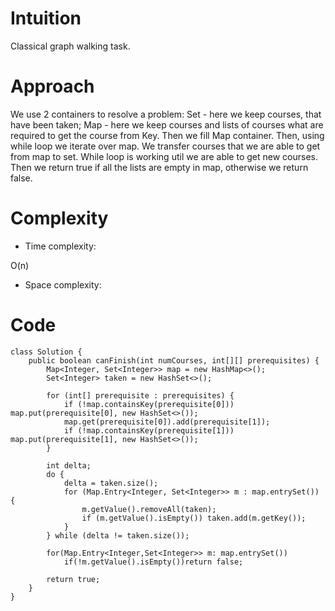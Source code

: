 # Intuition
<!-- Describe your first thoughts on how to solve this problem. -->
Classical graph walking task.
# Approach
<!-- Describe your approach to solving the problem. -->
We use 2 containers to resolve a problem: Set - here we keep courses, that have been taken; Map - here we keep courses and lists of courses what are required to get the course from Key. Then we fill Map container. Then, using while loop we iterate over map. We transfer courses that we are able to get from map to set. While loop is working util we are able to get new courses. Then we return true if all the lists are empty in map, otherwise we return false.
# Complexity
- Time complexity:
<!-- Add your time complexity here, e.g. $$O(n)$$ -->
O(n)
- Space complexity:
<!-- Add your space complexity here, e.g. $$O(n)$$ -->

# Code
```
class Solution {
    public boolean canFinish(int numCourses, int[][] prerequisites) {
        Map<Integer, Set<Integer>> map = new HashMap<>();
        Set<Integer> taken = new HashSet<>();

        for (int[] prerequisite : prerequisites) {
            if (!map.containsKey(prerequisite[0])) map.put(prerequisite[0], new HashSet<>());
            map.get(prerequisite[0]).add(prerequisite[1]);
            if (!map.containsKey(prerequisite[1])) map.put(prerequisite[1], new HashSet<>());
        }

        int delta;
        do {
            delta = taken.size();
            for (Map.Entry<Integer, Set<Integer>> m : map.entrySet()) {
                m.getValue().removeAll(taken);
                if (m.getValue().isEmpty()) taken.add(m.getKey());
            }
        } while (delta != taken.size());
        
        for(Map.Entry<Integer,Set<Integer>> m: map.entrySet())
            if(!m.getValue().isEmpty())return false;

        return true;
    }
}
```